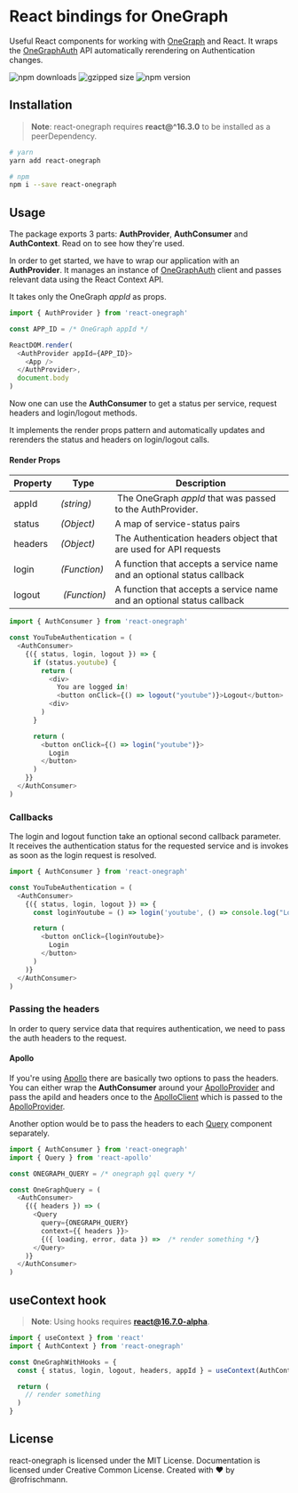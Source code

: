 # React bindings for OneGraph

Useful React components for working with [OneGraph](http://onegraph.com/) and React. It wraps the [OneGraphAuth](https://www.onegraph.com/docs/logging_users_in_and_out.html) API automatically rerendering on Authentication changes.

<img alt="npm downloads" src="https://img.shields.io/npm/dm/react-onegraph.svg"> <img alt="gzipped size" src="https://img.shields.io/bundlephobia/minzip/react-onegraph.svg?colorB=4c1&label=gzipped%20size"> <img alt="npm version" src="https://badge.fury.io/js/react-onegraph.svg">


## Installation
> **Note**: react-onegraph requires **react@^16.3.0** to be installed as a peerDependency.

```sh
# yarn
yarn add react-onegraph

# npm
npm i --save react-onegraph
```

## Usage

The package exports 3 parts: **AuthProvider**, **AuthConsumer** and **AuthContext**. Read on to see how they're used.

In order to get started, we have to wrap our application with an **AuthProvider**. It manages an instance of [OneGraphAuth](https://www.onegraph.com/docs/logging_users_in_and_out.html) client and passes relevant data using the React Context API.

It takes only the OneGraph *appId* as props.

```javascript
import { AuthProvider } from 'react-onegraph'

const APP_ID = /* OneGraph appId */

ReactDOM.render(
  <AuthProvider appId={APP_ID}>
    <App />
  </AuthProvider>,
  document.body
)
```

Now one can use the **AuthConsumer** to get a status per service, request headers and login/logout methods.

It implements the render props pattern and automatically updates and rerenders the status and headers on login/logout calls.

#### Render Props

| Property | Type | Description |
| ----- | --- | ---- |
| appId | *(string)* | The OneGraph *appId* that was passed to the AuthProvider. |
| status | *(Object)*  | A map of service-status pairs |
| headers |*(Object)*  |  The Authentication headers object that are used for API requests |
| login | *(Function)* |  A function that accepts a service name and an optional status callback |
| logout | *(Function)* |  A function that accepts a service name and an optional status callback |

```javascript
import { AuthConsumer } from 'react-onegraph'

const YouTubeAuthentication = (
  <AuthConsumer>
    {({ status, login, logout }) => {
      if (status.youtube) {
        return (
          <div>
            You are logged in!
            <button onClick={() => logout("youtube")}>Logout</button>
          <div>
        )
      }

      return (
        <button onClick={() => login("youtube")}>
          Login
        </button>
      )
    }}
  </AuthConsumer>
)
```

### Callbacks
The login and logout function take an optional second callback parameter.<br>
It receives the authentication status for the requested service and is invokes as soon as the login request is resolved.

```javascript
import { AuthConsumer } from 'react-onegraph'

const YouTubeAuthentication = (
  <AuthConsumer>
    {({ status, login, logout }) => {
      const loginYoutube = () => login('youtube', () => console.log("Logged in!"))

      return (
        <button onClick={loginYoutube}>
          Login
        </button>
      )
    )}
  </AuthConsumer>
)
```

### Passing the headers
In order to query service data that requires authentication, we need to pass the auth headers to the request.<br>

#### Apollo
If you're using [Apollo](http://apollographql.com) there are basically two options to pass the headers. You can either wrap the **AuthConsumer** around your [ApolloProvider](https://www.apollographql.com/docs/react/api/react-apollo.html#ApolloProvider) and pass the apiId and headers once to the [ApolloClient](https://www.apollographql.com/docs/react/api/apollo-client.html) which is passed to the [ApolloProvider](https://www.apollographql.com/docs/react/api/react-apollo.html#ApolloProvider).

Another option would be to pass the headers to each [Query](https://www.apollographql.com/docs/react/essentials/queries.html) component separately.

```javascript
import { AuthConsumer } from 'react-onegraph'
import { Query } from 'react-apollo'

const ONEGRAPH_QUERY = /* onegraph gql query */

const OneGraphQuery = (
  <AuthConsumer>
    {({ headers }) => (
      <Query 
        query={ONEGRAPH_QUERY}
        context={{ headers }}>
        {({ loading, error, data }) =>  /* render something */}
      </Query>
    )}
  </AuthConsumer>
)
```

## useContext hook
> **Note**: Using hooks requires **react@16.7.0-alpha**.

```javascript
import { useContext } from 'react'
import { AuthContext } from 'react-onegraph'

const OneGraphWithHooks = {
  const { status, login, logout, headers, appId } = useContext(AuthContext)

  return (
    // render something
  )
}
```


## License
react-onegraph is licensed under the MIT License.
Documentation is licensed under Creative Common License.
Created with ♥ by @rofrischmann.